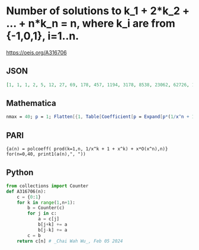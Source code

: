 # Number of solutions to k\_1 \+ 2\*k\_2 \+ \.\.\. \+ n\*k\_n \= n, where k\_i are from \{\-1,0,1\}, i\=1\.\.n\.
https://oeis.org/A316706
## JSON
```JSON
[1, 1, 1, 2, 5, 12, 27, 69, 178, 457, 1194, 3178, 8538, 23062, 62726, 171804, 473069, 1308397, 3634075, 10133154, 28352421, 79575702, 223981549, 632101856, 1788172541, 5069879063, 14403962756, 41001479103, 116921037003, 333971884899, 955443681814, 2737387314548, 7853533625522, 22560919253095, 64890249175438, 186854616134794]
```
## Mathematica
```Mathematica
nmax = 40; p = 1; Flatten[{1, Table[Coefficient[p = Expand[p*(1/x^n + 1 + x^n)], x^n], {n, 1, nmax}]}] (* _Vaclav Kotesovec_, Jul 11 2018 *)
```
## PARI
```PARI
{a(n) = polcoeff( prod(k=1,n, 1/x^k + 1 + x^k) + x*O(x^n),n)}
for(n=0,40, print1(a(n),", "))
```
## Python
```Python
from collections import Counter
def A316706(n):
    c = {0:1}
    for k in range(1,n+1):
        b = Counter(c)
        for j in c:
            a = c[j]
            b[j+k] += a
            b[j-k] += a
        c = b
    return c[n] # _Chai Wah Wu_, Feb 05 2024
```
